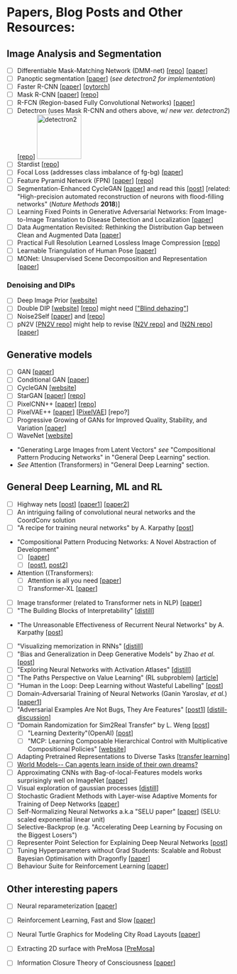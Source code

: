 # Papers, Blog Posts and Other Resources:

## Image Analysis and Segmentation
* [ ] Differentiable Mask-Matching Network (DMM-net)
[[repo](https://github.com/ZENGXH/DMM_Net)]
[[paper](https://www.cs.toronto.edu/~xiaohui/dmm/paper/dmmnet_iccv19.pdf)]
* [ ] Panoptic segmentation
[[paper](https://arxiv.org/abs/1801.00868)] (_see detectron2 for implementation_)
* [ ] Faster R-CNN
[[paper](https://arxiv.org/abs/1506.01497)]
[[pytorch](https://github.com/ZENGXH/faster-rcnn.pytorch)]
* [ ] Mask R-CNN
[[paper](https://arxiv.org/abs/1703.06870)]
[[repo](https://github.com/facebookresearch/maskrcnn-benchmark)]
* [ ] R-FCN (Region-based Fully Convolutional Networks)
[[paper](https://arxiv.org/abs/1605.06409)]
* [ ] Detectron (uses Mask R-CNN and others above, w/ _new ver. detectron2_)
[[repo](https://github.com/facebookresearch/Detectron)]
[<img src="https://github.com/facebookresearch/detectron2/blob/master/.github/Detectron2-Logo-Horz.svg" alt="detectron2" width="100"/>](https://github.com/facebookresearch/detectron2/blob/master/README.md)
* [ ] Stardist
[[repo](https://github.com/mpicbg-csbd/stardist)]
* [ ] Focal Loss (addresses class imbalance of fg-bg)
[[paper](https://arxiv.org/abs/1708.02002)]
* [ ] Feature Pyramid Network (FPN)
[[paper](https://arxiv.org/abs/1612.03144)]
[[repo](https://github.com/jwyang/fpn.pytorch)]
* [ ] Segmentation-Enhanced CycleGAN
[[paper](https://www.biorxiv.org/content/10.1101/548081v1)] and read this
[[post](https://ai.googleblog.com/2019/08/an-interactive-automated-3d.html?m=1)]
[related: "High-precision automated reconstruction of neurons with flood-filling networks" (_Nature Methods_ __2018__)]
* [ ] Learning Fixed Points in Generative Adversarial Networks:
From Image-to-Image Translation to Disease Detection and Localization
[[paper](https://arxiv.org/abs/1908.06965)]
* [ ] Data Augmentation Revisited: Rethinking the Distribution Gap between Clean and Augmented Data
[[paper](https://arxiv.org/abs/1909.09148)]
* [ ] Practical Full Resolution Learned Lossless Image Compression
[[repo](https://github.com/fab-jul/L3C-PyTorch#citation)]
* [ ] Learnable Triangulation of Human Pose
[[paper](https://arxiv.org/abs/1905.05754)]
* [ ] MONet: Unsupervised Scene Decomposition and Representation
[[paper](https://arxiv.org/abs/1901.11390)]

### Denoising and DIPs
* [ ] Deep Image Prior
[[website](https://dmitryulyanov.github.io/deep_image_prior)]
* [ ] Double DIP
[[website](http://www.wisdom.weizmann.ac.il/~vision/DoubleDIP/)]
[[repo](https://github.com/yossigandelsman/DoubleDIP)] might need
[["Blind dehazing"](https://github.com/YuvalBahat/Dehazing-Airlight-estimation)]
* [ ] Noise2Self
[[paper](https://arxiv.org/abs/1901.11365)] and
[[repo](https://github.com/czbiohub/noise2self)]
* [ ] pN2V
[[PN2V repo](https://github.com/juglab/pn2v)] might help to revise
[[N2V repo](https://github.com/juglab/n2v)] and
[[N2N repo](https://github.com/NVlabs/noise2noise)]
[[paper](https://arxiv.org/abs/1803.04189)]

## Generative models
* [ ] GAN
[[paper](https://arxiv.org/abs/1406.2661)]
* [ ] Conditional GAN
[[paper](https://arxiv.org/abs/1411.1784?utm_campaign=The%20Batch&utm_source=hs_email&utm_medium=email&utm_content=77587488&_hsenc=p2ANqtz--i5nQIm7lOwKMygW3rZvR9W1dgbq-yKtBIuLO0OdAbVFexTcWQvh6d5jHGk0Fj2Et8vhqTYcnuCs9ITplGKwlHIvmXag&_hsmi=77587488)]
* [ ] CycleGAN
[[website](https://junyanz.github.io/CycleGAN/)]
* [ ] StarGAN
[[paper](https://arxiv.org/abs/1711.09020)]
[[repo](https://github.com/yunjey/StarGAN)]
* [ ] PixelCNN++ 
[[paper](https://openreview.net/pdf?id=BJrFC6ceg)]
[[repo](https://github.com/openai/pixel-cnn)]
* [ ] PixelVAE++ 
[[paper](https://arxiv.org/abs/1908.09948)]
[[PixelVAE](https://arxiv.org/abs/1702.08658)]
[repo?]
* [ ] Progressive Growing of GANs for Improved Quality, Stability, and Variation
[[paper](https://arxiv.org/abs/1710.10196)]
* [ ] WaveNet
[[website](https://deepmind.com/blog/article/wavenet-generative-model-raw-audio)]
* "Generating Large Images from Latent Vectors" _see_ "Compositional Pattern Producing Networks" in "General Deep Learning" section.
* _See_ Attention (Transformers) in "General Deep Learning" section.

## General Deep Learning, ML and RL
* [ ] Highway nets
[[post](http://people.idsia.ch/~juergen/highway-networks.html)]
[[paper1](https://arxiv.org/abs/1507.06228)]
[[paper2](https://arxiv.org/abs/1612.07771)]
* [ ] An intriguing failing of convolutional neural networks and the CoordConv solution
* [ ] "A recipe for training neural networks" by A. Karpathy
[[post](http://karpathy.github.io/2019/04/25/recipe/)]
* "Compositional Pattern Producing Networks: A Novel Abstraction of Development"
  * [ ] [[paper](https://eplex.cs.ucf.edu/papers/stanley_gpem07.pdf)]
  * [ ] [[post1](http://blog.otoro.net/2016/04/01/generating-large-images-from-latent-vectors/),
  [post2](http://blog.otoro.net/2016/06/02/generating-large-images-from-latent-vectors-part-two/)]
* Attention ((Transformers):
  * [ ] Attention is all you need
  [[paper](https://arxiv.org/abs/1706.03762)]
  * [ ] Transformer-XL
  [[paper](https://arxiv.org/abs/1901.02860)]
* [ ] Image transformer (related to Transformer nets in NLP)
[[paper](https://arxiv.org/abs/1802.05751)]
* [ ] "The Building Blocks of Interpretability"
[[distill](https://distill.pub/2018/building-blocks/)]
* "The Unreasonable Effectiveness of Recurrent Neural Networks" by A. Karpathy
[[post](http://karpathy.github.io/2015/05/21/rnn-effectiveness/)]
* [ ] "Visualizing memorization in RNNs"
[[distill](https://distill.pub/2019/memorization-in-rnns/)]
* [ ] "Bias and Generalization in Deep Generative Models" by Zhao *et al.* 
[[post](https://ermongroup.github.io/blog/bias-and-generalization-dgm/)]
* [ ] "Exploring Neural Networks with Activation Atlases"
[[distill](https://distill.pub/2019/activation-atlas/)]
* [ ] "The Paths Perspective on Value Learning" (RL subproblem)
[[article](https://distill.pub/2019/paths-perspective-on-value-learning/)]
* [ ] "Human in the Loop: Deep Learning without Wasteful Labelling"
[[post](https://oatml.cs.ox.ac.uk/blog/2019/06/24/batchbald.html)]
* [ ] Domain-Adversarial Training of Neural Networks (Ganin Yaroslav, _et al._) 
[[paper1](http://www.jmlr.org/papers/volume17/15-239/15-239.pdf)]
* [ ] "Adversarial Examples Are Not Bugs, They Are Features"
[[post1](http://gradientscience.org/adv/)]
[[distill-discussion](https://distill.pub/2019/advex-bugs-discussion/)]
* [ ] "Domain Randomization for Sim2Real Transfer" by L. Weng
[[post](https://lilianweng.github.io/lil-log/2019/05/05/domain-randomization.html)]
  * [ ] "Learning Dexterity"(OpenAI)
  [[post](https://openai.com/blog/learning-dexterity/)]
  * [ ] "MCP: Learning Composable Hierarchical Control with Multiplicative Compositional Policies"
  [[website](https://xbpeng.github.io/projects/MCP/)]
* [ ] Adapting Pretrained Representations to Diverse Tasks
[[transfer learning](https://arxiv.org/pdf/1903.05987.pdf)]
* [ ] [World Models-- Can agents learn inside of their own dreams?](https://worldmodels.github.io)
* [ ] Approximating CNNs with Bag-of-local-Features models works surprisingly well on ImageNet
[[paper](https://arxiv.org/abs/1904.00760)]
* [ ] Visual exploration of gaussian processes
[[distill](https://distill.pub/2019/visual-exploration-gaussian-processes/)]
* [ ] Stochastic Gradient Methods with Layer-wise Adaptive Moments for Training of Deep Networks
[[paper](https://arxiv.org/abs/1905.11286)]
* [ ] Self-Normalizing Neural Networks a.k.a "SELU paper"
[[paper](https://arxiv.org/abs/1706.02515)] (SELU: scaled exponential linear unit)
* [ ] Selective-Backprop (e.g. "Accelerating Deep Learning by Focusing on the Biggest Losers")
* [ ] Representer Point Selection for Explaining Deep Neural Networks
[[post](https://blog.ml.cmu.edu/2019/04/19/representer-point-selection-explain-dnn/)]
* [ ] Tuning Hyperparameters without Grad Students: Scalable and Robust Bayesian Optimisation with Dragonfly
[[paper](https://arxiv.org/abs/1903.06694)]
* [ ] Behaviour Suite for Reinforcement Learning
[[paper](https://arxiv.org/abs/1908.03568)]

## Other interesting papers
* [ ] Neural reparameterization
[[paper](https://arxiv.org/abs/1909.04240)]
* [ ] Reinforcement Learning, Fast and Slow
[[paper](https://www.cell.com/trends/cognitive-sciences/fulltext/S1364-6613(19)30061-0)]
* [ ] Neural Turtle Graphics for Modeling City Road Layouts
[[paper](https://arxiv.org/abs/1910.02055)]
* [ ] Extracting 2D surface with PreMosa
[[PreMosa](https://cblasse.github.io/premosa/example.html)]
* [ ] Information Closure Theory of Consciousness
[[paper](https://arxiv.org/abs/1909.13045)]

